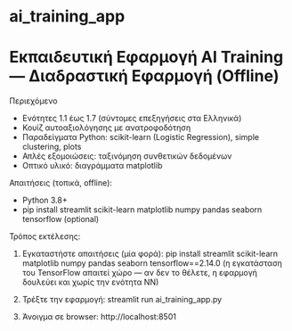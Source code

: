 # ai_training_app
Εκπαιδευτική Εφαρμογή
AI Training — Διαδραστική Εφαρμογή (Offline)
===========================================

Περιεχόμενο
- Ενότητες 1.1 έως 1.7 (σύντομες επεξηγήσεις στα Ελληνικά)
- Κουίζ αυτοαξιολόγησης με ανατροφοδότηση
- Παραδείγματα Python: scikit-learn (Logistic Regression), simple clustering, plots
- Απλές εξομοιώσεις: ταξινόμηση συνθετικών δεδομένων
- Οπτικό υλικό: διαγράμματα matplotlib

Απαιτήσεις (τοπικά, offline):
- Python 3.8+
- pip install streamlit scikit-learn matplotlib numpy pandas seaborn tensorflow (optional)

Τρόπος εκτέλεσης:
1. Εγκαταστήστε απαιτήσεις (μία φορά):
   pip install streamlit scikit-learn matplotlib numpy pandas seaborn tensorflow==2.14.0
   (η εγκατάσταση του TensorFlow απαιτεί χώρο — αν δεν το θέλετε, η εφαρμογή δουλεύει και χωρίς την ενότητα NN)

2. Τρέξτε την εφαρμογή:
   streamlit run ai_training_app.py

3. Άνοιγμα σε browser: http://localhost:8501
